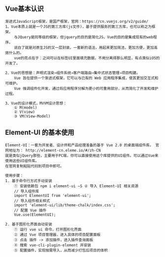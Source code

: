 
## Vue基本认识
    渐进式JavaScript框架，是国产框架，官网：https://cn.vuejs.org/v2/guide/
    1、Vue本质上就是一个JS的第三方库(js文件)，基于提供服务的第三方库，也可以称之为框架。
        与JQuery是同等级的框架，但jquery的目的是简化JS，Vue的目的是集成现有的web程序。
        说白了就是对原生JS的又一层封装，一套新的语法，用起来更加简洁，更加方便，更加高效什么的。
        vue的亮点在于：之间可以在标签UI里面填充数据，不用分离得那么明显，有点类似iOS的开发了。

    2、Vue的思想是：声明式渲染→组件系统→客户端路由→集中式状态管理→项目构建。
        Vue 旨在提供一个渐进式框架，它可以与已有的 Web 应用程序集成，使其更加交互式和可维护。
        Vue 强调组件化开发，通过将应用程序分解为更小的可重用部分，从而简化了开发和维护过程。

    3、Vue的设计模式，MVVM设计思想：
        ① M(model)
        ② V(view)
        ③ VM(View-Model)

##  Element-UI 的基本使用
    Element-UI：一套为开发者、设计师和产品经理准备的基于 Vue 2.0 的桌面端组件库。 官网地址为： http://element-cn.eleme.io/#/zh-CN
    就是类似jQuery那些，主要用于PC端，你可以直接使用这个库提供的UI组件。可以通过Vue来使用这些UI组件库。
    在官网复制粘贴代码到项目中即可。

    使用步骤：
    1. 基于命令行方式手动安装
        ① 安装依赖包 npm i element-ui –S ② 导入 Element-UI 相关资源
        // 导入组件库
        import ElementUI from 'element-ui';
        // 导入组件相关样式
        import 'element-ui/lib/theme-chalk/index.css';
        // 配置 Vue 插件
        Vue.use(ElementUI);
    
    2. 基于图形化界面自动安装
        ① 运行 vue ui 命令，打开图形化界面
        ② 通过 Vue 项目管理器，进入具体的项目配置面板
        ③ 点击 插件 -> 添加插件，进入插件查询面板
        ④ 搜索 vue-cli-plugin-element 并安装
        ⑤ 配置插件，实现按需导入，从而减少打包后项目的体积